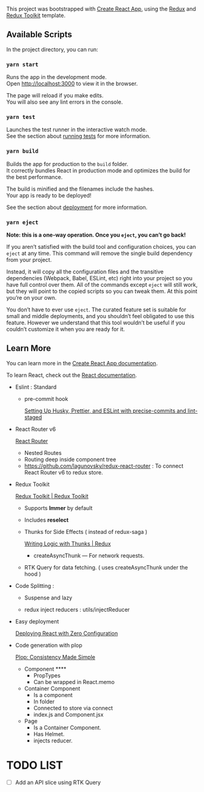 This project was bootstrapped with [Create React App](https://github.com/facebook/create-react-app), using the [Redux](https://redux.js.org/) and [Redux Toolkit](https://redux-toolkit.js.org/) template.

## Available Scripts

In the project directory, you can run:

### `yarn start`

Runs the app in the development mode.<br />
Open [http://localhost:3000](http://localhost:3000) to view it in the browser.

The page will reload if you make edits.<br />
You will also see any lint errors in the console.

### `yarn test`

Launches the test runner in the interactive watch mode.<br />
See the section about [running tests](https://facebook.github.io/create-react-app/docs/running-tests) for more information.

### `yarn build`

Builds the app for production to the `build` folder.<br />
It correctly bundles React in production mode and optimizes the build for the best performance.

The build is minified and the filenames include the hashes.<br />
Your app is ready to be deployed!

See the section about [deployment](https://facebook.github.io/create-react-app/docs/deployment) for more information.

### `yarn eject`

**Note: this is a one-way operation. Once you `eject`, you can’t go back!**

If you aren’t satisfied with the build tool and configuration choices, you can `eject` at any time. This command will remove the single build dependency from your project.

Instead, it will copy all the configuration files and the transitive dependencies (Webpack, Babel, ESLint, etc) right into your project so you have full control over them. All of the commands except `eject` will still work, but they will point to the copied scripts so you can tweak them. At this point you’re on your own.

You don’t have to ever use `eject`. The curated feature set is suitable for small and middle deployments, and you shouldn’t feel obligated to use this feature. However we understand that this tool wouldn’t be useful if you couldn’t customize it when you are ready for it.

## Learn More

You can learn more in the [Create React App documentation](https://facebook.github.io/create-react-app/docs/getting-started).

To learn React, check out the [React documentation](https://reactjs.org/).

- Eslint : Standard
    - pre-commit hook
        
        [Setting Up Husky, Prettier, and ESLint with precise-commits and lint-staged](https://duncanleung.com/husky-prettier-eslint-precise-commits-lint-staged-pre-commit-pre-push/)
        

- React Router v6
    
    [React Router](https://reactrouter.com/docs/en/v6/getting-started/overview)
    
    - Nested Routes
    - Routing deep inside component tree
    - https://github.com/lagunovsky/redux-react-router : To connect React Router v6 to redux store.

- Redux Toolkit
    
    [Redux Toolkit | Redux Toolkit](https://redux-toolkit.js.org/)
    
    - Supports **Immer** by default
    - Includes **reselect**
    - Thunks for Side Effects ( instead of redux-saga )
        
        [Writing Logic with Thunks | Redux](https://redux.js.org/usage/writing-logic-thunks)
        
        - createAsyncThunk — For network requests.
    - RTK Query for data fetching. ( uses createAsyncThunk under the hood )

- Code Splitting :
    - Suspense and lazy
        
        [](https://reactjs.org/docs/code-splitting.html)
        
    - redux inject reducers : utils/injectReducer

- Easy deployment
    
    [Deploying React with Zero Configuration](https://blog.heroku.com/deploying-react-with-zero-configuration)
    

- Code generation with plop
    
    [Plop: Consistency Made Simple](https://plopjs.com/)
    
    - Component ****
        - PropTypes
        - Can be wrapped in React.memo
    - Container Component
        - Is a component
        - In folder
        - Connected to store via connect
        - index.js and Component.jsx
    - Page
        - Is a Container Component.
        - Has Helmet.
        - injects reducer.
# TODO LIST
- [ ] Add an API slice using RTK Query 
